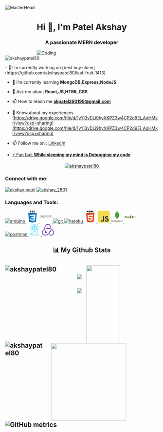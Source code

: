 ![MasterHead](http://propulsive.in/assets/img/service-icon/web.gif)


<h1 align="center">Hi 👋, I'm Patel Akshay</h1>
<h3 align="center">A passionate MERN developer</h3>
<img align="right" alt="Coding" width="400" src="https://www.wingstechsolutions.com/wp-content/uploads/2022/03/full-stack-development.gif">

<p align="left"> <img src="https://komarev.com/ghpvc/?username=akshaypatel80&label=Profile%20views&color=0e75b6&style=flat-square" alt="akshaypatel80" /> </p>
- 🔭 I’m currently working on [best buy clone](https://github.com/akshaypatel80/last-fruit-1413)

- 🌱 I’m currently learning **MongoDB,Express,NodeJS**

- 💬 Ask me about **React,JS,HTML,CSS**

- 📫 How to reach me **akpatel260199@gmail.com**

- 📄 Know about my experiences [https://drive.google.com/file/d/1yYi3vDLi9hyXKPZ3w4CP2d9Ej_AoHMkr/view?usp=sharing](https://drive.google.com/file/d/1yYi3vDLi9hyXKPZ3w4CP2d9Ej_AoHMkr/view?usp=sharing)

- 📫 Follow me on : <a href="https://www.linkedin.com/in/akshay-patel-9b96b816a/" target="_blank">LinkedIn

- ⚡ Fun fact **While sleeping my mind is Debugging my code**

<p align="center"> <a href="https://github.com/ryo-ma/github-profile-trophy"><img src="https://github-profile-trophy.vercel.app/?username=akshaypatel80" alt="akshaypatel80" /></a> </p>

<h3 align="left">Connect with me:</h3>
<p align="left">
<a href="https://linkedin.com/in/akshay patel" target="blank"><img align="center" src="https://raw.githubusercontent.com/rahuldkjain/github-profile-readme-generator/master/src/images/icons/Social/linked-in-alt.svg" alt="akshay patel" height="30" width="40" /></a>
<a href="https://instagram.com/akshay_2601" target="blank"><img align="center" src="https://raw.githubusercontent.com/rahuldkjain/github-profile-readme-generator/master/src/images/icons/Social/instagram.svg" alt="akshay_2601" height="30" width="40" /></a>
</p>



<h3 align="left">Languages and Tools:</h3>
<p align="left"> <a href="https://www.arduino.cc/" target="_blank" rel="noreferrer"> <img src="https://cdn.worldvectorlogo.com/logos/arduino-1.svg" alt="arduino" width="40" height="40"/> </a> <a href="https://www.w3schools.com/css/" target="_blank" rel="noreferrer"> <img src="https://raw.githubusercontent.com/devicons/devicon/master/icons/css3/css3-original-wordmark.svg" alt="css3" width="40" height="40"/> </a> <a href="https://expressjs.com" target="_blank" rel="noreferrer"> <img src="https://raw.githubusercontent.com/devicons/devicon/master/icons/express/express-original-wordmark.svg" alt="express" width="40" height="40"/> </a> <a href="https://git-scm.com/" target="_blank" rel="noreferrer"> <img src="https://www.vectorlogo.zone/logos/git-scm/git-scm-icon.svg" alt="git" width="40" height="40"/> </a> <a href="https://heroku.com" target="_blank" rel="noreferrer"> <img src="https://www.vectorlogo.zone/logos/heroku/heroku-icon.svg" alt="heroku" width="40" height="40"/> </a> <a href="https://www.w3.org/html/" target="_blank" rel="noreferrer"> <img src="https://raw.githubusercontent.com/devicons/devicon/master/icons/html5/html5-original-wordmark.svg" alt="html5" width="40" height="40"/> </a> <a href="https://developer.mozilla.org/en-US/docs/Web/JavaScript" target="_blank" rel="noreferrer"> <img src="https://raw.githubusercontent.com/devicons/devicon/master/icons/javascript/javascript-original.svg" alt="javascript" width="40" height="40"/> </a> <a href="https://www.mongodb.com/" target="_blank" rel="noreferrer"> <img src="https://raw.githubusercontent.com/devicons/devicon/master/icons/mongodb/mongodb-original-wordmark.svg" alt="mongodb" width="40" height="40"/> </a> <a href="https://nodejs.org" target="_blank" rel="noreferrer"> <img src="https://raw.githubusercontent.com/devicons/devicon/master/icons/nodejs/nodejs-original-wordmark.svg" alt="nodejs" width="40" height="40"/> </a> <a href="https://postman.com" target="_blank" rel="noreferrer"> <img src="https://www.vectorlogo.zone/logos/getpostman/getpostman-icon.svg" alt="postman" width="40" height="40"/> </a> <a href="https://reactjs.org/" target="_blank" rel="noreferrer"> <img src="https://raw.githubusercontent.com/devicons/devicon/master/icons/react/react-original-wordmark.svg" alt="react" width="40" height="40"/> </a> <a href="https://redux.js.org" target="_blank" rel="noreferrer"> <img src="https://raw.githubusercontent.com/devicons/devicon/master/icons/redux/redux-original.svg" alt="redux" width="40" height="40"/> </a> </p>



<h2 align="center">📊 My Github Stats<h2>
<div>
  <img align="left" src="https://github-readme-streak-stats.herokuapp.com/?user=akshaypatel80&theme=tokyonight" alt="akshaypatel80" height="250px" width="47%" />
  <img align="right" src="https://github-readme-stats.vercel.app/api?username=akshaypatel80&show_icons=true&theme=tokyonight" height="255px" width="47%"/>
<div>
  </br>
  
<div>
  <img align="left" src="https://github-readme-stats.vercel.app/api/top-langs/?username=akshaypatel80&theme=tokyonight&langs_count=8" alt="akshaypatel80" height="260px" width="25%" />
  <img align="right" src="https://activity-graph.herokuapp.com/graph?username=akshaypatel80&theme=tokyo-night" height="255px" width="70%"/>
<div>

<img  src="https://raw.githubusercontent.com/Trilokia/Trilokia/379277808c61ef204768a61bbc5d25bc7798ccf1/bottom_header.svg" />

![](./profile-3d-contrib/profile-night-green.svg)

![GitHub metrics](https://metrics.lecoq.io/akshaypatel80)

